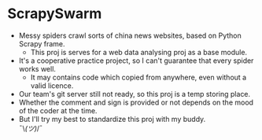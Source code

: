 # ScrapySwarm

* Messy spiders crawl sorts of china news websites, based on Python Scrapy frame. 
  * This proj is serves for a web data analysing proj as a base module.
* It's a cooperative practice project, so I can't guarantee that every spider works well. 
  * It may contains code which copied from anywhere, even without a valid licence.
* Our team's git server still not ready, so this proj is a temp storing place.
* Whether the comment and sign is provided or not depends on the mood of the coder at the time.
* But I'll try my best to standardize this proj with my buddy.  
¯\\_(ツ)_/¯
